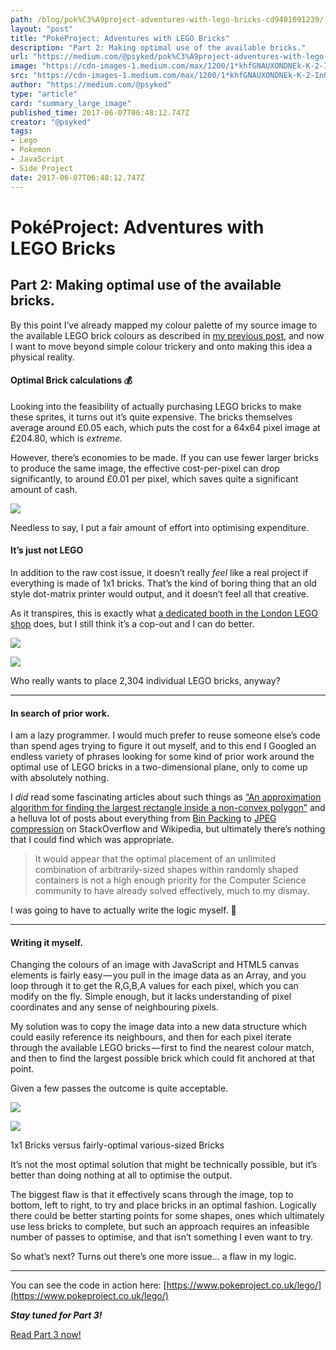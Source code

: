```yaml
---
path: /blog/pok%C3%A9project-adventures-with-lego-bricks-cd9401091239/
layout: "post"
title: "PokéProject: Adventures with LEGO Bricks"
description: "Part 2: Making optimal use of the available bricks."
url: "https://medium.com/@psyked/pok%C3%A9project-adventures-with-lego-bricks-cd9401091239"
image: "https://cdn-images-1.medium.com/max/1200/1*khfGNAUXONDNEk-K-2-InQ.png"
src: "https://cdn-images-1.medium.com/max/1200/1*khfGNAUXONDNEk-K-2-InQ.png"
author: "https://medium.com/@psyked"
type: "article"
card: "summary_large_image"
published_time: 2017-06-07T06:48:12.747Z
creator: "@psyked"
tags:
- Lego
- Pokemon
- JavaScript
- Side Project
date: 2017-06-07T06:48:12.747Z
---
```


# PokéProject: Adventures with LEGO Bricks

## Part 2: Making optimal use of the available bricks.

By this point I’ve already mapped my colour palette of my source image to the available LEGO brick colours as described in [my previous post,](https://medium.com/@psyked/pok%C3%A9project-adventures-with-lego-bricks-7f24c02f6d9d) and now I want to move beyond simple colour trickery and onto making this idea a physical reality.

#### Optimal Brick calculations 💰

Looking into the feasibility of actually purchasing LEGO bricks to make these sprites, it turns out it’s quite expensive. The bricks themselves average around £0.05 each, which puts the cost for a 64x64 pixel image at £204.80, which is _extreme._

However, there’s economies to be made. If you can use fewer larger bricks to produce the same image, the effective cost-per-pixel can drop significantly, to around £0.01 per pixel, which saves quite a significant amount of cash.

![](1*PQTitbDaP87fIPGqTqcq8A.png)

Needless to say, I put a fair amount of effort into optimising expenditure.

#### It’s just not LEGO

In addition to the raw cost issue, it doesn’t really _feel_ like a real project if everything is made of 1x1 bricks. That’s the kind of boring thing that an old style dot-matrix printer would output, and it doesn’t feel all that creative.

As it transpires, this is exactly what [a dedicated booth in the London LEGO shop](http://nerdist.com/londons-lego-store-lets-you-buy-a-lego-mosaic-of-your-face/) does, but I still think it’s a cop-out and I can do better.

![](1*L3Wr47nE4EHdH1ufkMhLcg.png)

![](1*Eg0GiHYzAPp18q6v1ty4gg.png)

Who really wants to place 2,304 individual LEGO bricks, anyway?

---

#### In search of prior work.

I am a lazy programmer. I would much prefer to reuse someone else’s code than spend ages trying to figure it out myself, and to this end I Googled an endless variety of phrases looking for some kind of prior work around the optimal use of LEGO bricks in a two-dimensional plane, only to come up with absolutely nothing.

I _did_ read some fascinating articles about such things as [“An approximation algorithm for finding the largest rectangle inside a non-convex polygon”](https://d3plus.org/blog/behind-the-scenes/2014/07/08/largest-rect/) and a helluva lot of posts about everything from [Bin Packing](https://en.wikipedia.org/wiki/Packing_problems) to [JPEG compression](https://en.wikipedia.org/wiki/JPEG) on StackOverflow and Wikipedia, but ultimately there’s nothing that I could find which was appropriate.

> It would appear that the optimal placement of an unlimited combination of arbitrarily-sized shapes within randomly shaped containers is not a high enough priority for the Computer Science community to have already solved effectively, much to my dismay.

I was going to have to actually write the logic myself. 🤔

---

#### Writing it myself.

Changing the colours of an image with JavaScript and HTML5 canvas elements is fairly easy — you pull in the image data as an Array, and you loop through it to get the R,G,B,A values for each pixel, which you can modify on the fly. Simple enough, but it lacks understanding of pixel coordinates and any sense of neighbouring pixels.

My solution was to copy the image data into a new data structure which could easily reference its neighbours, and then for each pixel iterate through the available LEGO bricks — first to find the nearest colour match, and then to find the largest possible brick which could fit anchored at that point.

Given a few passes the outcome is quite acceptable.

![](1*khfGNAUXONDNEk-K-2-InQ.png)

![](1*Epnx95QXZr9PHyGC55A8oQ.png)

1x1 Bricks versus fairly-optimal various-sized Bricks

It’s not the most optimal solution that might be technically possible, but it’s better than doing nothing at all to optimise the output.

The biggest flaw is that it effectively scans through the image, top to bottom, left to right, to try and place bricks in an optimal fashion. Logically there could be better starting points for some shapes, ones which ultimately use less bricks to complete, but such an approach requires an infeasible number of passes to optimise, and that isn’t something I even want to try.

So what’s next? Turns out there’s one more issue… a flaw in my logic.

---

You can see the code in action here: [https://www.pokeproject.co.uk/lego/](https://www.pokeproject.co.uk/lego/)

**_Stay tuned for Part 3!_**

[Read Part 3 now!](https://medium.com/@psyked/pok%C3%A9project-adventures-with-lego-bricks-c7b9b8385276?source=linkShare-61a2d6b6c632-1497419972)